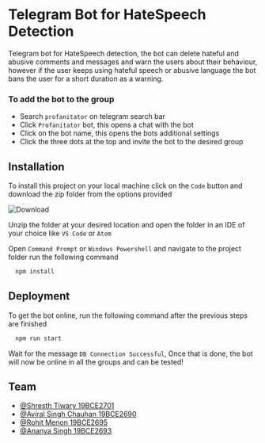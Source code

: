 
# Telegram Bot for HateSpeech Detection

Telegram bot for HateSpeech detection, the bot can delete hateful and abusive comments and messages and warn the users about their behaviour, however if the user keeps using hateful speech or abusive language the bot bans the user for a short duration as a warning.

### To add the bot to the group
- Search ```profanitator``` on telegram search bar
- Click ```Profanitator``` bot, this opens a chat with the bot
- Click on the bot name, this opens the bots additional settings
- Click the three dots at the top and invite the bot to the desired group
## Installation

To install this project on your local machine click on the ```Code``` button and download the zip folder from the options provided

![Download](https://helpdeskgeek.com/wp-content/pictures/2021/06/11CodeButtonDownloadZip.png)

Unzip the folder at your desired location and open the folder in an IDE of your choice like ```VS Code``` or ```Atom```

Open ```Command Prompt``` or ```Windows Powershell``` and navigate to the project folder run the following command

```bash
  npm install
```
    
## Deployment

To get the bot online, run the following command after the previous steps are finished

```bash
  npm run start
```

Wait for the message ```DB Connection Successful```, Once that is done, the bot will now be online in all the groups and can be tested!

## Team

- [@Shresth Tiwary 19BCE2701](https://github.com/shresthhh/)
- [@Aviral Singh Chauhan 19BCE2690](https://github.com/sAVItar02)
- [@Rohit Menon 19BCE2695](https://github.com/rohitmenonn)
- [@Ananya Singh 19BCE2693](https://github.com/ananya1806)

